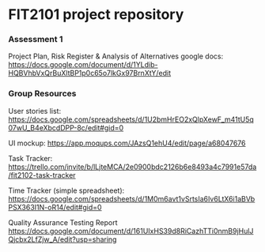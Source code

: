 # FIT2101 project repository

### Assessment 1

Project Plan, Risk Register & Analysis of Alternatives google docs:
https://docs.google.com/document/d/1YLdib-HQBVhbVxQrBuXltBP1p0c65o7lkGx97BrnXtY/edit

### Group Resources

User stories list:
https://docs.google.com/spreadsheets/d/1U2bmHrEO2xQlpXewF_m41tU5q07wU_B4eXbcdDPP-8c/edit#gid=0

UI mockup:
https://app.moqups.com/JAzsQ1ehU4/edit/page/a68047676

Task Tracker:
https://trello.com/invite/b/lLjteMCA/2e0900bdc2126b6e8493a4c7991e57da/fit2102-task-tracker

Time Tracker (simple spreadsheet):
https://docs.google.com/spreadsheets/d/1M0m6avt1vSrtsIa6Iv6LtX6i1aBVbPSX363I1N-oR14/edit#gid=0

Quality Assurance Testing Report
https://docs.google.com/document/d/161UIxHS39d8RiCazhTTi0nmB9jHulJQjcbx2LfZjw_A/edit?usp=sharing